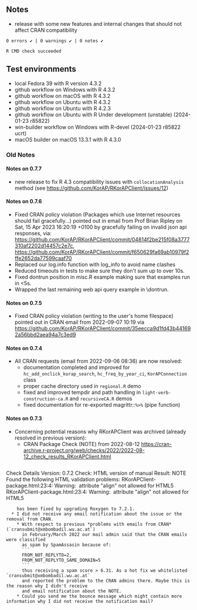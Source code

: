 ## Notes

* release with some new features and internal changes that should not affect CRAN
  compatibility

```
0 errors ✔ | 0 warnings ✔ | 0 notes ✔

R CMD check succeeded
```

## Test environments

* local Fedora 39 with R version 4.3.2
* github workflow on Windows with R 4.3.2
* github workflow on macOS with R 4.3.2
* github workflow on Ubuntu with R 4.3.2
* github workflow on Ubuntu with R 4.2.3
* github workflow on Ubuntu with R Under development (unstable) (2024-01-23 r85822)
* win-builder workflow on Windows with R-devel (2024-01-23 r85822 ucrt)
* macOS builder on macOS 13.3.1 with R 4.3.0


### Old Notes

#### Notes on 0.7.7

* new release to fix R 4.3 compatibility issues with `collocationAnalysis` method 
  (see <https://github.com/KorAP/RKorAPClient/issues/12>)


#### Notes on 0.7.6

* Fixed CRAN policy violation (Packages which use Internet resources should fail gracefully...)
  pointed out in email from Prof Brian Ripley on Sat, 15 Apr 2023 16:20:19 +0100
  by gracefully failing on invalid json api responses, via:
  <https://github.com/KorAP/RKorAPClient/commit/04814f2be215f08a3777310af2202d14457c2e7c>,
  <https://github.com/KorAP/RKorAPClient/commit/f650629fa69ab10979f2ffe2652da77599caaf70>
* Replaced our log.info function with log_info to avoid name clashes
* Reduced timeouts in tests to make sure they don't sum up to over 10s.
* Fixed dontrun position in misc.R example making sure that examples run in <5s.
* Wrapped the last remaining web api query example in \dontrun.


#### Notes on 0.7.5

* Fixed CRAN policy violation (writing to the user's home filespace) pointed out
  in CRAN email from 2022-09-07 10:19 via
  <https://github.com/KorAP/RKorAPClient/commit/35eecca9d1fd43b441692a56bbd2aea94a7c3ed9>

#### Notes on 0.7.4

* All CRAN requests (email from 2022-09-06 08:36) are now resolved:
  * documentation completed and improved for `hc_add_onclick_korap_search`, `hc_freq_by_year_ci`, `KorAPConnection` class
  * proper cache directory used in `regional.R` demo
  * fixed and improved tempdir and path handling in `light-verb-construction-ca.R` and `recursiveCA.R` demos
  * fixed documentation for re-exported magrittr::`%>%` (pipe function)

#### Notes on 0.7.3

* Concerning potential reasons why RKorAPClient was archived (already resolved in previous version):
  * CRAN Package Check (NOTE) from 2022-08-12         <https://cran-archive.r-project.org/web/checks/2022/2022-08-12_check_results_RKorAPClient.html>
  ```
Check Details
Version: 0.7.2
Check: HTML version of manual
Result: NOTE
    Found the following HTML validation problems:
    RKorAPClient-package.html:23:4: Warning: <img> attribute "align" not allowed for HTML5
    RKorAPClient-package.html:23:4: Warning: <img> attribute "align" not allowed for HTML5
```
    has been fixed by upgrading Roxygen to 7.2.1.
  * I did not receive any email notification about the issue or the removal from CRAN.
    * With respect to previous *problems with emails from CRAN* (`cransubmit@xmbombadil.wu.ac.at`)
      in February/March 2022 our mail admin said that the CRAN emails were classified
      as spam by SpamAssasin because of:
      ```
      FROM_NOT_REPLYTO=2,
      FROM_NOT_REPLYTO_SAME_DOMAIN=5
      ```
      thus receiving a spam score > 6.31. As a hot fix we whitelisted `cransubmit@xmbombadil.wu.ac.at`
      and reported the problem to the CRAN admins there. Maybe this is the reason why I didn't receive
      and email notification about the NOTE.
    * Could you send me the bounce message which might contain more information why I did not receive the notification mail?
